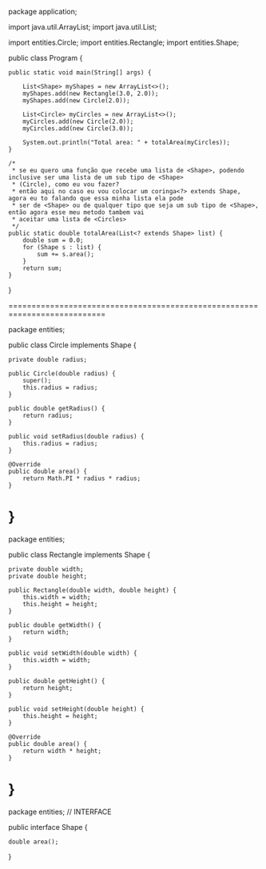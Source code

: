 package application;

import java.util.ArrayList;
import java.util.List;

import entities.Circle;
import entities.Rectangle;
import entities.Shape;

public class Program {

	public static void main(String[] args) {

		List<Shape> myShapes = new ArrayList<>();
		myShapes.add(new Rectangle(3.0, 2.0));
		myShapes.add(new Circle(2.0));

		List<Circle> myCircles = new ArrayList<>();
		myCircles.add(new Circle(2.0));
		myCircles.add(new Circle(3.0));

		System.out.println("Total area: " + totalArea(myCircles));
	}

	/*
	 * se eu quero uma função que recebe uma lista de <Shape>, podendo inclusive ser uma lista de um sub tipo de <Shape>
	 * (Circle), como eu vou fazer?
	 * então aqui no caso eu vou colocar um coringa<?> extends Shape, agora eu to falando que essa minha lista ela pode
	 * ser de <Shape> ou de qualquer tipo que seja um sub tipo de <Shape>, então agora esse meu metodo tambem vai 
	 * aceitar uma lista de <Circles>
	 */
	public static double totalArea(List<? extends Shape> list) {
		double sum = 0.0;
		for (Shape s : list) {
			sum += s.area();
		}
		return sum;
	}
}

===========================================================================

package entities;

public class Circle implements Shape {

	private double radius;

	public Circle(double radius) {
		super();
		this.radius = radius;
	}

	public double getRadius() {
		return radius;
	}

	public void setRadius(double radius) {
		this.radius = radius;
	}

	@Override
	public double area() {
		return Math.PI * radius * radius;
	}
}
===========================================================================

package entities;

public class Rectangle implements Shape {

	private double width;
	private double height;

	public Rectangle(double width, double height) {
		this.width = width;
		this.height = height;
	}

	public double getWidth() {
		return width;
	}

	public void setWidth(double width) {
		this.width = width;
	}

	public double getHeight() {
		return height;
	}

	public void setHeight(double height) {
		this.height = height;
	}

	@Override
	public double area() {
		return width * height;
	}
}
===========================================================================

package entities; // INTERFACE

public interface Shape {

	double area();
}
